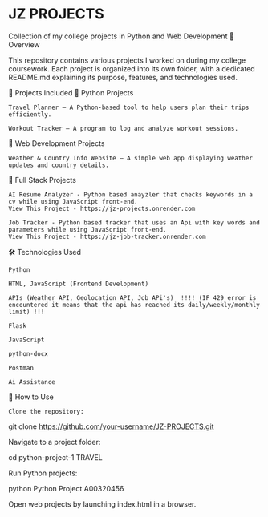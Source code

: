 # JZ PROJECTS


Collection of my college projects in Python and Web Development
📌 Overview

This repository contains various projects I worked on during my college coursework. Each project is organized into its own folder, with a dedicated README.md explaining its purpose, features, and technologies used.


📂 Projects Included
🔹 Python Projects
    
    Travel Planner – A Python-based tool to help users plan their trips efficiently.

    Workout Tracker – A program to log and analyze workout sessions.

🔹 Web Development Projects

    Weather & Country Info Website – A simple web app displaying weather updates and country details.


🔹 Full Stack Projects

    AI Resume Analyzer - Python based anayzler that checks keywords in a cv while using JavaScript front-end.    
    View This Project - https://jz-projects.onrender.com

    Job Tracker - Python based tracker that uses an Api with key words and parameters while using JavaScript front-end.
    View This Project - https://jz-job-tracker.onrender.com


🛠 Technologies Used

    Python

    HTML, JavaScript (Frontend Development)

    APIs (Weather API, Geolocation API, Job APi's)  !!!! (IF 429 error is encountered it means that the api has reached its daily/weekly/monthly limit) !!!

    Flask

    JavaScript

    python-docx

    Postman

    Ai Assistance

🚀 How to Use

    Clone the repository:

git clone https://github.com/your-username/JZ-PROJECTS.git

Navigate to a project folder:

cd python-project-1 TRAVEL

Run Python projects:

python Python Project A00320456

Open web projects by launching index.html in a browser.




